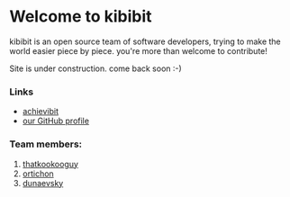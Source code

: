 # Welcome to kibibit

kibibit is an open source team of software developers, trying to make the world easier piece by piece. you're more than welcome to contribute!

Site is under construction. come back soon :-)

### Links

- [achievibit](https://achievibit.kibibit.io/)
- [our GitHub profile](https://github.com/kibibit)

### Team members:

1. [thatkookooguy](https://github.com/thatkookooguy)
2. [ortichon](https://github.com/ortichon)
3. [dunaevsky](https://github.com/dunaevsky)
